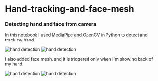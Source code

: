 # Hand-tracking-and-face-mesh
### Detecting hand and face from camera

In this notebook I used MediaPipe and OpenCV in Python to detect and track my hand.

![hand detection](https://user-images.githubusercontent.com/20543988/189305363-203402c3-41a9-4318-9cef-b995c5300a3f.png)
![hand detection](https://user-images.githubusercontent.com/20543988/189305810-257b07d8-af1e-4f26-8da8-70ceec582f10.png)

I also added face mesh, and it is triggered only when I'm showing back of my hand.

![hand detection](https://user-images.githubusercontent.com/20543988/189307964-20982f7b-e9e4-4384-b0f8-8f994c3c5434.png)
![hand detection](https://user-images.githubusercontent.com/20543988/189308245-ccf5efb9-fb88-4174-99fe-6c880afaaeb5.png)
